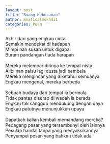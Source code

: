 ```yaml
---
layout: post
title: "Ruang Kebosanan"
author: mnafisalmukhdi1
categories: Poem
---
```

Akhir dari yang engkau cintai<br>
Semakin mendekat di hadapan<br>
Mimpi nan susah untuk digapai<br>
Buram pandangan tiada harapan<br>
<br>
Mereka melempar dirinya ke tempat nista<br>
Alibi nan palsu lagi dusta jadi pembela<br>
Mereka mengincar yang diketahui semuanya<br>
Engkau mengenal, mereka berbeda<br>
<br>
Sebuah budaya dari tempat ia bermula<br>
Tidak pantas diserap di wadah ia berada<br>
Engkau tak sanggup mendukung dengan daya<br>
Engkau patutnya menunjukkan upaya<br>
<br>
Dapatkah kalian kembali memandang mereka?<br>
Pedagang pasar yang tersembunyi oleh lainnya<br>
Pesulap handal tanpa yang menyaksikannya<br>
Penyampai pesan yang bahkan tidak ada

